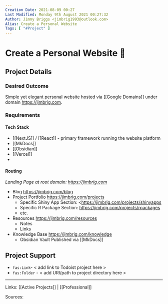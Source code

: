 ```yaml
---
Creation Date: 2021-08-09 00:27
Last Modified: Monday 9th August 2021 00:27:32
Author: Jimmy Briggs <jimbrig1993@outlook.com>
Alias: Create a Personal Website
Tags: [ "#Project" ]
---
```


# Create a Personal Website 📝

## Project Details

### Desired Outcome

Simple yet elegant personal website hosted via [[Google Domains]] under domain <https://jimbrig.com>.

### Requirements

#### Tech Stack

- [[NextJS]] / [[React]] - primary framework running the website platform 
- [[MkDocs]]
- [[Obsidian]]
- [[Vercel]]
- 

#### Routing
*Landing Page at root domain: <https://jimbrig.com>*

- Blog <https://jimbrig.com/blog>
- Project Portfolio <https://jimbrig.com/projects>
	- Specific Shiny App Section:  <https://jimbrig.com/projects/shinyapps
	- Specific R Package Section:  <https://jimbrig.com/projects/rpackages>
	- etc.
- Resources <https://jimbrig.com/resources>
	- Notes
	- Links
- Knowledge Base <https://jimbrig.com/knowledge>
	- Obsidian Vault Published via [[MkDocs]]

## Project Support 

- `fas:Link`- < add link to Todoist project here >
- `fas:Folder` - < add URI/path to project directory here >

***

Links: [[Active Projects]] | [[Professional]]

Sources:
